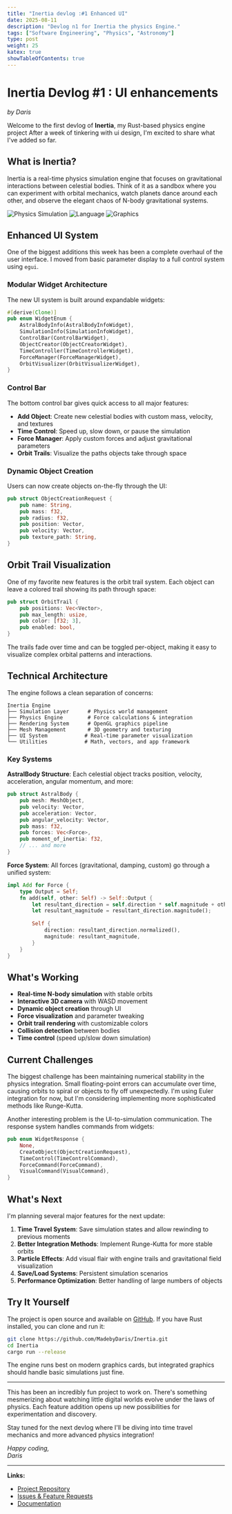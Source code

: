 ```yaml
---
title: "Inertia devlog :#1 Enhanced UI"
date: 2025-08-11
description: "Devlog n1 for Inertia the physics Engine."
tags: ["Software Engineering", "Physics", "Astronomy"]
type: post
weight: 25
katex: true
showTableOfContents: true
---
```

# Inertia Devlog #1 : UI enhancements

*by Daris*

Welcome to the first devlog of **Inertia**, my Rust-based physics engine project After a week of tinkering with ui design, I'm excited to share what I've added so far.

## What is Inertia?

Inertia is a real-time physics simulation engine that focuses on gravitational interactions between celestial bodies. Think of it as a sandbox where you can experiment with orbital mechanics, watch planets dance around each other, and observe the elegant chaos of N-body gravitational systems.

![Physics Simulation](https://img.shields.io/badge/Physics-Orbital%20Mechanics-blue) ![Language](https://img.shields.io/badge/Language-Rust-orange) ![Graphics](https://img.shields.io/badge/Graphics-OpenGL-green)

## Enhanced UI System

One of the biggest additions this week has been a complete overhaul of the user interface. I moved from basic parameter display to a full control system using `egui`.

### Modular Widget Architecture

The new UI system is built around expandable widgets:

```rust
#[derive(Clone)]
pub enum WidgetEnum {
    AstralBodyInfo(AstralBodyInfoWidget),
    SimulationInfo(SimulationInfoWidget),
    ControlBar(ControlBarWidget),
    ObjectCreator(ObjectCreatorWidget),
    TimeController(TimeControllerWidget),
    ForceManager(ForceManagerWidget),
    OrbitVisualizer(OrbitVisualizerWidget),
}
```

### Control Bar

The bottom control bar gives quick access to all major features:

- **Add Object**: Create new celestial bodies with custom mass, velocity, and textures
- **Time Control**: Speed up, slow down, or pause the simulation
- **Force Manager**: Apply custom forces and adjust gravitational parameters
- **Orbit Trails**: Visualize the paths objects take through space

### Dynamic Object Creation

Users can now create objects on-the-fly through the UI:

```rust
pub struct ObjectCreationRequest {
    pub name: String,
    pub mass: f32,
    pub radius: f32,
    pub position: Vector,
    pub velocity: Vector,
    pub texture_path: String,
}
```

## Orbit Trail Visualization

One of my favorite new features is the orbit trail system. Each object can leave a colored trail showing its path through space:

```rust
pub struct OrbitTrail {
    pub positions: Vec<Vector>,
    pub max_length: usize,
    pub color: [f32; 3],
    pub enabled: bool,
}
```

The trails fade over time and can be toggled per-object, making it easy to visualize complex orbital patterns and interactions.

## Technical Architecture

The engine follows a clean separation of concerns:

```
Inertia Engine
├── Simulation Layer      # Physics world management
├── Physics Engine        # Force calculations & integration  
├── Rendering System      # OpenGL graphics pipeline
├── Mesh Management       # 3D geometry and texturing
├── UI System            # Real-time parameter visualization
└── Utilities            # Math, vectors, and app framework
```

### Key Systems

**AstralBody Structure**: Each celestial object tracks position, velocity, acceleration, angular momentum, and more:

```rust
pub struct AstralBody {
    pub mesh: MeshObject,
    pub velocity: Vector,
    pub acceleration: Vector,
    pub angular_velocity: Vector,
    pub mass: f32,
    pub forces: Vec<Force>,
    pub moment_of_inertia: f32,
    // ... and more
}
```

**Force System**: All forces (gravitational, damping, custom) go through a unified system:

```rust
impl Add for Force {
    type Output = Self;
    fn add(self, other: Self) -> Self::Output {
        let resultant_direction = self.direction * self.magnitude + other.direction * other.magnitude;
        let resultant_magnitude = resultant_direction.magnitude();
        
        Self {
            direction: resultant_direction.normalized(),
            magnitude: resultant_magnitude,
        }
    }
}
```

## What's Working

- **Real-time N-body simulation** with stable orbits
- **Interactive 3D camera** with WASD movement
- **Dynamic object creation** through UI
- **Force visualization** and parameter tweaking
- **Orbit trail rendering** with customizable colors
- **Collision detection** between bodies
- **Time control** (speed up/slow down simulation)

## Current Challenges

The biggest challenge has been maintaining numerical stability in the physics integration. Small floating-point errors can accumulate over time, causing orbits to spiral or objects to fly off unexpectedly. I'm using Euler integration for now, but I'm considering implementing more sophisticated methods like Runge-Kutta.

Another interesting problem is the UI-to-simulation communication. The response system handles commands from widgets:

```rust
pub enum WidgetResponse {
    None,
    CreateObject(ObjectCreationRequest),
    TimeControl(TimeControlCommand),
    ForceCommand(ForceCommand),
    VisualCommand(VisualCommand),
}
```

## What's Next

I'm planning several major features for the next update:

1. **Time Travel System**: Save simulation states and allow rewinding to previous moments
2. **Better Integration Methods**: Implement Runge-Kutta for more stable orbits  
3. **Particle Effects**: Add visual flair with engine trails and gravitational field visualization
4. **Save/Load Systems**: Persistent simulation scenarios
5. **Performance Optimization**: Better handling of large numbers of objects

## Try It Yourself

The project is open source and available on [GitHub](https://github.com/MadebyDaris/Inertia). If you have Rust installed, you can clone and run it:

```bash
git clone https://github.com/MadebyDaris/Inertia.git
cd Inertia
cargo run --release
```

The engine runs best on modern graphics cards, but integrated graphics should handle basic simulations just fine.

---

This has been an incredibly fun project to work on. There's something mesmerizing about watching little digital worlds evolve under the laws of physics. Each feature addition opens up new possibilities for experimentation and discovery.

Stay tuned for the next devlog where I'll be diving into time travel mechanics and more advanced physics integration!

*Happy coding,*  
*Daris*

---

**Links:**
- [Project Repository](https://github.com/MadebyDaris/Inertia)
- [Issues & Feature Requests](https://github.com/MadebyDaris/Inertia/issues)
- [Documentation](https://github.com/MadebyDaris/Inertia/tree/main/docs)